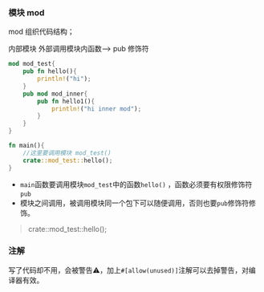 ### 模块  mod
mod 组织代码结构；

内部模块
外部调用模块内函数—> pub 修饰符
```rust
mod mod_test{
    pub fn hello(){
        println!("hi");
    }
    pub mod mod_inner{
        pub fn hello1(){
            println!("hi inner mod");
        }
    }
}

fn main(){
    //这里要调用模块 mod_test()
    crate::mod_test::hello();
}
```
* `main`函数要调用模块`mod_test`中的函数`hello()` ，函数必须要有权限修饰符`pub`
* 模块之间调用，被调用模块同一个包下可以随便调用，否则也要`pub`修饰符修饰。
> crate::mod_test::hello();

### 注解
写了代码却不用，会被警告⚠️，加上`#[allow(unused)]`注解可以去掉警告，对编译器有效。